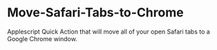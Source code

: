 # Move-Safari-Tabs-to-Chrome
Applescript Quick Action that will move all of your open Safari tabs to a Google Chrome window. 
